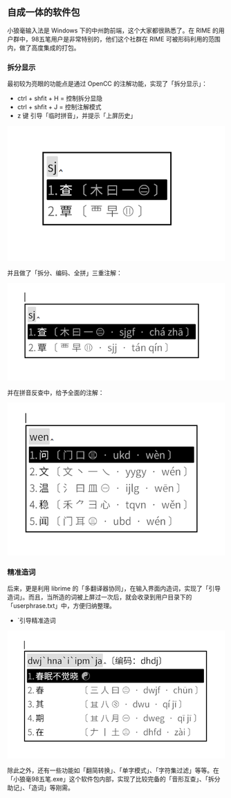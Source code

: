 ## 自成一体的软件包

小狼毫输入法是 Windows 下的中州韵前端，这个大家都很熟悉了。在 RIME 的用户群中，98五笔用户是非常特别的，他们这个社群在 RIME 可被形码利用的范围内，做了高度集成的打包。

### 拆分显示

最初较为亮眼的功能点是通过 OpenCC 的注解功能，实现了「拆分显示」：

- ctrl + shfit + H = 控制拆分显隐
- ctrl + shfit + J = 控制注解模式
- z 键 引导「临时拼音」，并提示「上屏历史」

![拆分显示](https://raw.githubusercontent.com/cppxiaozhu/00/main/aa1.png)

并且做了「拆分、编码、全拼」三重注解：

![拆分显示](https://raw.githubusercontent.com/cppxiaozhu/00/main/aa2.png)

并在拼音反查中，给予全面的注解：

![拆分显示](https://raw.githubusercontent.com/cppxiaozhu/00/main/aa3.png)

### 精准造词

后来，更是利用 librime 的「多翻译器协同」，在输入界面内造词，实现了「引导造词」。而且，当所造的词被上屏过一次后，就会收录到用户目录下的「userphrase.txt」中，方便归纳整理。

- `引导精准造词

![精准造词](https://raw.githubusercontent.com/cppxiaozhu/00/main/aa4.png)

除此之外，还有一些功能如「翻简转换」、「单字模式」、「字符集过滤」等等。在「小狼毫98五笔.exe」这个软件包内部，实现了比较完备的「音形互查」、「拆分助记」、「造词」等刚需。


